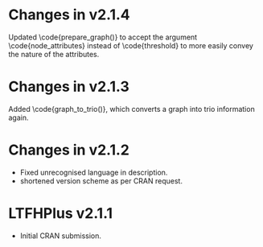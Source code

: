 
# Changes in v2.1.4

Updated \code{prepare_graph()} to accept the argument \code{node_attributes} instead of \code{threshold} to more easily convey the nature of the attributes.

# Changes in v2.1.3 

Added \code{graph_to_trio()}, which converts a graph into trio information again.


# Changes in v2.1.2

* Fixed unrecognised language in description.
* shortened version scheme as per CRAN request.

# LTFHPlus v2.1.1

* Initial CRAN submission.

